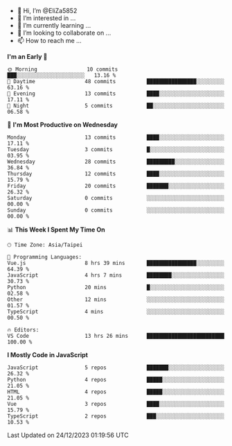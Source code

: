 - 👋 Hi, I’m @EliZa5852
- 👀 I’m interested in ...
- 🌱 I’m currently learning ...
- 💞️ I’m looking to collaborate on ...
- 📫 How to reach me ...

<!--START_SECTION:waka-->
**I'm an Early 🐤** 

```text
🌞 Morning                10 commits          ███░░░░░░░░░░░░░░░░░░░░░░   13.16 % 
🌆 Daytime                48 commits          ████████████████░░░░░░░░░   63.16 % 
🌃 Evening                13 commits          ████░░░░░░░░░░░░░░░░░░░░░   17.11 % 
🌙 Night                  5 commits           ██░░░░░░░░░░░░░░░░░░░░░░░   06.58 % 
```
📅 **I'm Most Productive on Wednesday** 

```text
Monday                   13 commits          ████░░░░░░░░░░░░░░░░░░░░░   17.11 % 
Tuesday                  3 commits           █░░░░░░░░░░░░░░░░░░░░░░░░   03.95 % 
Wednesday                28 commits          █████████░░░░░░░░░░░░░░░░   36.84 % 
Thursday                 12 commits          ████░░░░░░░░░░░░░░░░░░░░░   15.79 % 
Friday                   20 commits          ███████░░░░░░░░░░░░░░░░░░   26.32 % 
Saturday                 0 commits           ░░░░░░░░░░░░░░░░░░░░░░░░░   00.00 % 
Sunday                   0 commits           ░░░░░░░░░░░░░░░░░░░░░░░░░   00.00 % 
```


📊 **This Week I Spent My Time On** 

```text
🕑︎ Time Zone: Asia/Taipei

💬 Programming Languages: 
Vue.js                   8 hrs 39 mins       ████████████████░░░░░░░░░   64.39 % 
JavaScript               4 hrs 7 mins        ████████░░░░░░░░░░░░░░░░░   30.73 % 
Python                   20 mins             █░░░░░░░░░░░░░░░░░░░░░░░░   02.58 % 
Other                    12 mins             ░░░░░░░░░░░░░░░░░░░░░░░░░   01.57 % 
TypeScript               4 mins              ░░░░░░░░░░░░░░░░░░░░░░░░░   00.50 % 

🔥 Editors: 
VS Code                  13 hrs 26 mins      █████████████████████████   100.00 % 
```

**I Mostly Code in JavaScript** 

```text
JavaScript               5 repos             ███████░░░░░░░░░░░░░░░░░░   26.32 % 
Python                   4 repos             █████░░░░░░░░░░░░░░░░░░░░   21.05 % 
HTML                     4 repos             █████░░░░░░░░░░░░░░░░░░░░   21.05 % 
Vue                      3 repos             ████░░░░░░░░░░░░░░░░░░░░░   15.79 % 
TypeScript               2 repos             ███░░░░░░░░░░░░░░░░░░░░░░   10.53 % 
```




 Last Updated on 24/12/2023 01:19:56 UTC
<!--END_SECTION:waka-->
